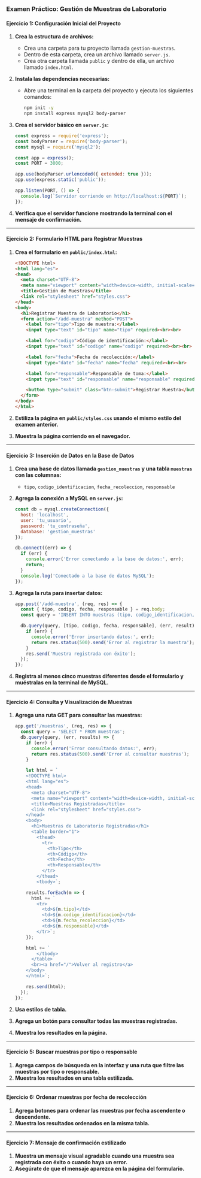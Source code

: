 ### Examen Práctico: Gestión de Muestras de Laboratorio

#### Ejercicio 1: Configuración Inicial del Proyecto

1. **Crea la estructura de archivos:**
   - Crea una carpeta para tu proyecto llamada `gestion-muestras`.
   - Dentro de esta carpeta, crea un archivo llamado `server.js`.
   - Crea otra carpeta llamada `public` y dentro de ella, un archivo llamado `index.html`.

2. **Instala las dependencias necesarias:**
   - Abre una terminal en la carpeta del proyecto y ejecuta los siguientes comandos:
     ```bash
     npm init -y
     npm install express mysql2 body-parser
     ```

3. **Crea el servidor básico en `server.js`:**
   ```javascript
   const express = require('express');
   const bodyParser = require('body-parser');
   const mysql = require('mysql2');

   const app = express();
   const PORT = 3000;

   app.use(bodyParser.urlencoded({ extended: true }));
   app.use(express.static('public'));

   app.listen(PORT, () => {
     console.log(`Servidor corriendo en http://localhost:${PORT}`);
   });
   ```

4. **Verifica que el servidor funcione mostrando la terminal con el mensaje de confirmación.**

---

#### Ejercicio 2: Formulario HTML para Registrar Muestras

1. **Crea el formulario en `public/index.html`:**
   ```html
   <!DOCTYPE html>
   <html lang="es">
   <head>
     <meta charset="UTF-8">
     <meta name="viewport" content="width=device-width, initial-scale=1.0">
     <title>Gestión de Muestras</title>
     <link rel="stylesheet" href="styles.css">
   </head>
   <body>
     <h1>Registrar Muestra de Laboratorio</h1>
     <form action="/add-muestra" method="POST">
       <label for="tipo">Tipo de muestra:</label>
       <input type="text" id="tipo" name="tipo" required><br><br>

       <label for="codigo">Código de identificación:</label>
       <input type="text" id="codigo" name="codigo" required><br><br>

       <label for="fecha">Fecha de recolección:</label>
       <input type="date" id="fecha" name="fecha" required><br><br>

       <label for="responsable">Responsable de toma:</label>
       <input type="text" id="responsable" name="responsable" required><br><br>

       <button type="submit" class="btn-submit">Registrar Muestra</button>
     </form>
   </body>
   </html>
   ```

2. **Estiliza la página en `public/styles.css` usando el mismo estilo del examen anterior.**

3. **Muestra la página corriendo en el navegador.**

---

#### Ejercicio 3: Inserción de Datos en la Base de Datos

1. **Crea una base de datos llamada `gestion_muestras` y una tabla `muestras` con las columnas:**
   - `tipo`, `codigo_identificacion`, `fecha_recoleccion`, `responsable`

2. **Agrega la conexión a MySQL en `server.js`:**
   ```javascript
   const db = mysql.createConnection({
     host: 'localhost',
     user: 'tu_usuario',
     password: 'tu_contraseña',
     database: 'gestion_muestras'
   });

   db.connect((err) => {
     if (err) {
       console.error('Error conectando a la base de datos:', err);
       return;
     }
     console.log('Conectado a la base de datos MySQL');
   });
   ```

3. **Agrega la ruta para insertar datos:**
   ```javascript
   app.post('/add-muestra', (req, res) => {
     const { tipo, codigo, fecha, responsable } = req.body;
     const query = 'INSERT INTO muestras (tipo, codigo_identificacion, fecha_recoleccion, responsable) VALUES (?, ?, ?, ?)';

     db.query(query, [tipo, codigo, fecha, responsable], (err, result) => {
       if (err) {
         console.error('Error insertando datos:', err);
         return res.status(500).send('Error al registrar la muestra');
       }
       res.send('Muestra registrada con éxito');
     });
   });
   ```

4. **Registra al menos cinco muestras diferentes desde el formulario y muéstralas en la terminal de MySQL.**

---

#### Ejercicio 4: Consulta y Visualización de Muestras

1. **Agrega una ruta GET para consultar las muestras:**
   ```javascript
   app.get('/muestras', (req, res) => {
     const query = 'SELECT * FROM muestras';
     db.query(query, (err, results) => {
       if (err) {
         console.error('Error consultando datos:', err);
         return res.status(500).send('Error al consultar muestras');
       }

       let html = `
       <!DOCTYPE html>
       <html lang="es">
       <head>
         <meta charset="UTF-8">
         <meta name="viewport" content="width=device-width, initial-scale=1.0">
         <title>Muestras Registradas</title>
         <link rel="stylesheet" href="styles.css">
       </head>
       <body>
         <h1>Muestras de Laboratorio Registradas</h1>
         <table border="1">
           <thead>
             <tr>
               <th>Tipo</th>
               <th>Código</th>
               <th>Fecha</th>
               <th>Responsable</th>
             </tr>
           </thead>
           <tbody>`;

       results.forEach(m => {
         html += `
           <tr>
             <td>${m.tipo}</td>
             <td>${m.codigo_identificacion}</td>
             <td>${m.fecha_recoleccion}</td>
             <td>${m.responsable}</td>
           </tr>`;
       });

       html += `
           </tbody>
         </table>
         <br><a href="/">Volver al registro</a>
       </body>
       </html>`;

       res.send(html);
     });
   });
   ```

2. **Usa estilos de tabla.**
3. **Agrega un botón para consultar todas las muestras registradas.**
4. **Muestra los resultados en la página.**

---

#### Ejercicio 5: Buscar muestras por tipo o responsable

1. **Agrega campos de búsqueda en la interfaz y una ruta que filtre las muestras por tipo o responsable.**
2. **Muestra los resultados en una tabla estilizada.**

---

#### Ejercicio 6: Ordenar muestras por fecha de recolección

1. **Agrega botones para ordenar las muestras por fecha ascendente o descendente.**
2. **Muestra los resultados ordenados en la misma tabla.**

---

#### Ejercicio 7: Mensaje de confirmación estilizado

1. **Muestra un mensaje visual agradable cuando una muestra sea registrada con éxito o cuando haya un error.**
2. **Asegúrate de que el mensaje aparezca en la página del formulario.**
